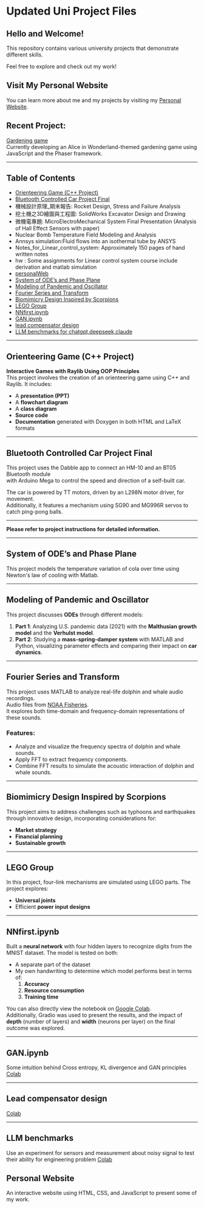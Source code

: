 # Updated Uni Project Files

## Hello and Welcome!

This repository contains various university projects that demonstrate different skills.

Feel free to explore and check out my work!

## Visit My Personal Website

You can learn more about me and my projects by visiting my [Personal Website](https://annazxc.github.io/).   

## Recent Project:    
[Gardening game](https://annazxc.github.io/Gardening-game.github.io/)   
Currently developing an Alice in Wonderland-themed gardening game using JavaScript and the Phaser framework.   


---

## Table of Contents
- [Orienteering Game (C++ Project)](#orienteering-game-c-project)
- [Bluetooth Controlled Car Project Final](#bluetooth-controlled-car-project-final)
- 機械設計原理_期末報告: Rocket Design, Stress and Failure Analysis
- 挖土機之3D繪圖與工程圖: SolidWorks Excavator Design and Drawing
- 微機電專題: MicroElectroMechanical System Final Presentation (Analysis of Hall Effect Sensors with paper)
- Nuclear Bomb Temperature Field Modeling and Analysis
- Annsys simulation:Fluid flows into an isothermal tube by ANSYS
- Notes_for_Linear_control_system: Approximately 150 pages of hand written notes
- hw : Some assignments for Linear control system course include derivation and matlab simulation
- [personalWeb](#Personal-Website)
- [System of ODE’s and Phase Plane](#system-of-odes-and-phase-plane)
- [Modeling of Pandemic and Oscillator](#modeling-of-pandemic-and-oscillator)
- [Fourier Series and Transform](#fourier-series-and-transform)
- [Biomimicry Design Inspired by Scorpions](#biomimicry-design-inspired-by-scorpions)
- [LEGO Group](#lego-group)
- [NNfirst.ipynb](#nnfirstipynb)
- [GAN.ipynb](#GANipynb)
- [lead compensator design](#Lead-compensator-design)
- [LLM benchmarks for chatgpt,deepseek,claude](#LLM-benchmarks)

---

## Orienteering Game (C++ Project)
**Interactive Games with Raylib Using OOP Principles**  
This project involves the creation of an orienteering game using C++ and Raylib. It includes:
- A **presentation (PPT)**
- A **flowchart diagram**
- A **class diagram**
- **Source code**
- **Documentation** generated with Doxygen in both HTML and LaTeX formats

---

## Bluetooth Controlled Car Project Final
This project uses the Dabble app to connect an HM-10 and an BT05 Bluetooth module    
with Arduino Mega to control the speed and direction of a self-built car.   

The car is powered by TT motors, driven by an L298N motor driver, for movement.   
Additionally, it features a mechanism using SG90 and MG996R servos to catch ping-pong balls.   

---

**Please refer to project instructions for detailed information.**

---

## System of ODE’s and Phase Plane
This project models the temperature variation of cola over time using Newton's law of cooling with Matlab.  

---

## Modeling of Pandemic and Oscillator
This project discusses **ODEs** through different models:
1. **Part 1**: Analyzing U.S. pandemic data (2021) with the **Malthusian growth model** and the **Verhulst model**.
2. **Part 2**: Studying a **mass-spring-damper system** with MATLAB and Python, visualizing parameter effects and comparing their impact on **car dynamics**.

---

## Fourier Series and Transform
This project uses MATLAB to analyze real-life dolphin and whale audio recordings.   
Audio files from [NOAA Fisheries](https://www.fisheries.noaa.gov/national/science-data/sounds-ocean-mammals).    
It explores both time-domain and frequency-domain representations of these sounds.      

### Features:  
- Analyze and visualize the frequency spectra of dolphin and whale sounds.  
- Apply FFT to extract frequency components.  
- Combine FFT results to simulate the acoustic interaction of dolphin and whale sounds.  

---

## Biomimicry Design Inspired by Scorpions
This project aims to address challenges such as typhoons and earthquakes through innovative design, incorporating considerations for:

- **Market strategy**
- **Financial planning**
- **Sustainable growth**  

---

## LEGO Group
In this project, four-link mechanisms are simulated using LEGO parts. The project explores:
- **Universal joints**
- Efficient **power input designs**

---

## NNfirst.ipynb
Built a **neural network** with four hidden layers to recognize digits from the MNIST dataset. The model is tested on both:
- A separate part of the dataset
- My own handwriting to determine which model performs best in terms of:
  1. **Accuracy**
  2. **Resource consumption**
  3. **Training time**
  
You can also directly view the notebook on [Google Colab](https://colab.research.google.com/drive/1HowV9ni0lMTnJy9WerZsJyQjUspaMsKy?usp=sharing).  
Additionally, Gradio was used to present the results, and the impact of **depth** (number of layers) and **width** (neurons per layer) on the final outcome was explored.

---
## GAN.ipynb
Some intuition behind Cross entropy, KL divergence and GAN principles [Colab](https://colab.research.google.com/drive/1WiN1Ft4An4Hd6rtGY94BkcjZcJwr3Uys?usp=sharing)

---

## Lead compensator design
[Colab](https://colab.research.google.com/drive/1LwVyRRtY4BolSafNuxeQfUuYrQIB7VsF?usp=sharing)

---

## LLM benchmarks
Use an experiment for sensors and measurement about noisy signal to test their ability for engineering problem
[Colab](https://colab.research.google.com/drive/19Vtolct8-K_xV6w_VDNTjh_YSn8_P9iG?usp=sharing)

## Personal Website  
An interactive website using HTML, CSS, and JavaScript to present some of my work.

